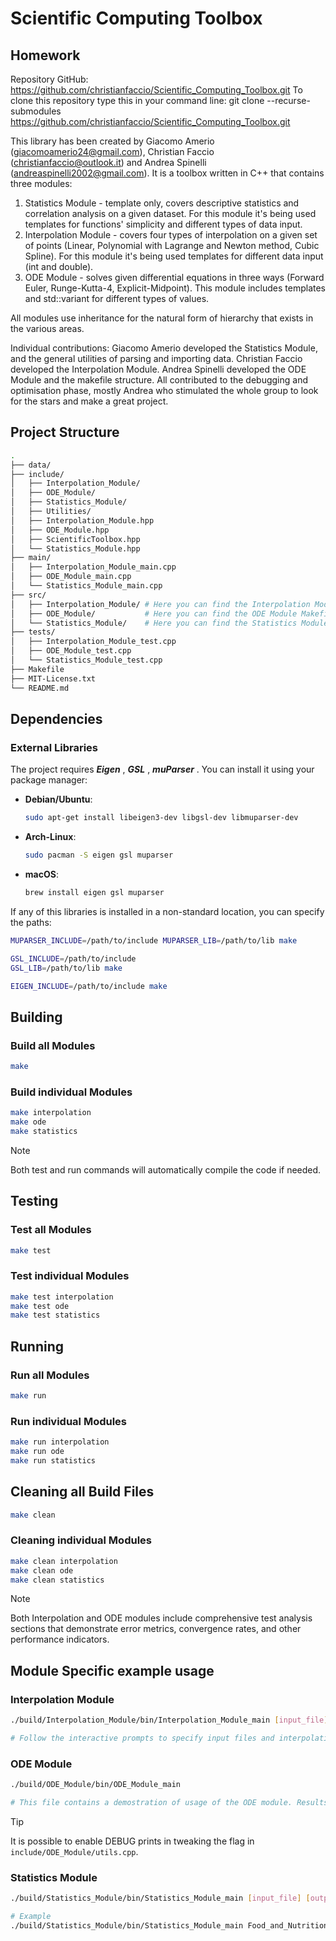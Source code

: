 # Scientific Computing Toolbox

## Homework 

Repository GitHub: https://github.com/christianfaccio/Scientific_Computing_Toolbox.git
To clone this repository type this in your command line: git clone --recurse-submodules https://github.com/christianfaccio/Scientific_Computing_Toolbox.git

This library has been created by Giacomo Amerio (giacomoamerio24@gmail.com), Christian Faccio (christianfaccio@outlook.it) and Andrea Spinelli (andreaspinelli2002@gmail.com). It is a toolbox written in C++ that contains three modules:

1) Statistics Module - template only, covers descriptive statistics and correlation analysis on a given dataset. For this module it's being used templates for functions' simplicity and different types of data input. 
2) Interpolation Module - covers four types of interpolation on a given set of points (Linear, Polynomial with Lagrange and Newton method, Cubic Spline). For this module it's being used templates for different data input (int and double). 
3) ODE Module - solves given differential equations in three ways (Forward Euler, Runge-Kutta-4, Explicit-Midpoint). This module includes templates and std::variant for different types of values.

All modules use inheritance for the natural form of hierarchy that exists in the various areas.

Individual contributions:
Giacomo Amerio developed the Statistics Module, and the general utilities of parsing and importing data. Christian Faccio developed the Interpolation Module. Andrea Spinelli developed the ODE Module and the makefile structure. All contributed to the debugging and optimisation phase, mostly Andrea who stimulated the whole group to look for the stars and make a great project.




## Project Structure
```bash
.
├── data/
├── include/
│   ├── Interpolation_Module/ 
│   ├── ODE_Module/
│   ├── Statistics_Module/
│   ├── Utilities/
│   ├── Interpolation_Module.hpp
│   ├── ODE_Module.hpp
│   ├── ScientificToolbox.hpp
│   └── Statistics_Module.hpp
├── main/
│   ├── Interpolation_Module_main.cpp
│   ├── ODE_Module_main.cpp
│   └── Statistics_Module_main.cpp
├── src/
│   ├── Interpolation_Module/ # Here you can find the Interpolation Module Makefile
│   ├── ODE_Module/           # Here you can find the ODE Module Makefile
│   └── Statistics_Module/    # Here you can find the Statistics Module Makefile
├── tests/
│   ├── Interpolation_Module_test.cpp
│   ├── ODE_Module_test.cpp
│   └── Statistics_Module_test.cpp
├── Makefile
├── MIT-License.txt
└── README.md
```



## Dependencies

### External Libraries
The project requires ***Eigen*** , ***GSL*** , ***muParser*** . You can install it using your package manager:

- **Debian/Ubuntu**:

    ```bash
    sudo apt-get install libeigen3-dev libgsl-dev libmuparser-dev
    ```
- **Arch-Linux**: 
    ```bash
    sudo pacman -S eigen gsl muparser
    ```

- **macOS**: 
    ```bash
    brew install eigen gsl muparser
    ```

If any of this libraries is installed in a non-standard location, you can specify the paths:
```bash
MUPARSER_INCLUDE=/path/to/include MUPARSER_LIB=/path/to/lib make

GSL_INCLUDE=/path/to/include 
GSL_LIB=/path/to/lib make

EIGEN_INCLUDE=/path/to/include make
```


## Building

### Build all Modules
```bash
make 
``` 

### Build individual Modules
```bash
make interpolation
make ode
make statistics
```

> [!NOTE]
> Both test and run commands will automatically compile the code if needed.

## Testing

### Test all Modules
```bash
make test
```

### Test individual Modules
```bash
make test interpolation
make test ode
make test statistics
```

## Running

### Run all Modules
```bash 
make run
```

### Run individual Modules
```bash
make run interpolation
make run ode
make run statistics
```

## Cleaning all Build Files
```bash
make clean
```

### Cleaning individual Modules
```bash
make clean interpolation
make clean ode
make clean statistics
```

> [!NOTE]
> Both Interpolation and ODE modules include comprehensive test analysis sections that demonstrate error metrics, convergence rates, and other performance indicators.

## Module Specific example usage

### Interpolation Module
```bash
./build/Interpolation_Module/bin/Interpolation_Module_main [input_file] [value_to_interpolate]

# Follow the interactive prompts to specify input files and interpolation parameters
```

### ODE Module
```bash
./build/ODE_Module/bin/ODE_Module_main

# This file contains a demostration of usage of the ODE module. Results are saved to output/ODE_Module/
```

> [!TIP]
> It is possible to enable DEBUG prints in tweaking the flag in `include/ODE_Module/utils.cpp`.

### Statistics Module
```bash
./build/Statistics_Module/bin/Statistics_Module_main [input_file] [output_file] [target_columns]

# Example
./build/Statistics_Module/bin/Statistics_Module_main Food_and_Nutrition__.csv stats.txt "Weight,Height"
```
